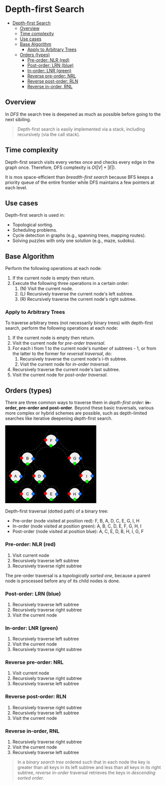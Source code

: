 # Depth-first Search

- [Depth-first Search](#depth-first-search)
  - [Overview](#overview)
  - [Time complexity](#time-complexity)
  - [Use cases](#use-cases)
  - [Base Algorithm](#base-algorithm)
    - [Apply to Arbitrary Trees](#apply-to-arbitrary-trees)
  - [Orders (types)](#orders-types)
    - [Pre-order: NLR (red)](#pre-order-nlr-red)
    - [Post-order: LRN (blue)](#post-order-lrn-blue)
    - [In-order: LNR (green)](#in-order-lnr-green)
    - [Reverse pre-order: NRL](#reverse-pre-order-nrl)
    - [Reverse post-order: RLN](#reverse-post-order-rln)
    - [Reverse in-order, RNL](#reverse-in-order-rnl)

## Overview

In _DFS_ the search tree is deepened as much as possible before going to the next sibiling.

> Depth-first search is easily implemented via a stack, including recursively (via the call stack).

## Time complexity

Depth-first search visits every vertex once and checks every edge in the graph once. Therefore, DFS complexity is $O(|V| + |E|)$.

It is mos space-efficient than _breadth-first search_ because BFS keeps a priority queue of the entire frontier while DFS maintains a few pointers at each level.

## Use cases

Depth-first search is used in:

- Topological sorting.
- Scheduling problems.
- Cycle detection in graphs (e.g., spanning trees, mapping routes).
- Solving puzzles with only one solution (e.g., maze, sudoku).

## Base Algorithm

Perform the following operations at each node:

1. If the current node is empty then return.
2. Execute the following three operations in a certain order:
   1. (N) Visit the current node.
   2. (L) Recursively traverse the current node's left subtree.
   3. (R) Recursively traverse the current node's right subtree.

### Apply to Arbitrary Trees

To traverse arbitrary trees (not necessarily binary trees) with depth-first search, perform the following operations at each node:

1. If the current node is empty then return.
2. Visit the current node for _pre-order traversal_.
3. For each i from 1 to the current node's number of subtrees - 1, or from the latter to the former for _reversal traversal_, do:
   1. Recursively traverse the current node's i-th subtree.
   2. Visit the current node for _in-order traversal_.
4. Recursively traverse the current node's last subtree.
5. Visit the current node for _post-order traversal_.

## Orders (types)

There are three common ways to traverse them in _depth-first order_: **in-order, pre-order and post-order**. Beyond these basic traversals, various more complex or hybrid schemes are possible, such as depth-limited searches like iterative deepening depth-first search.

![](2022-01-08-16-13-01.png)

Depth-first traversal (dotted path) of a binary tree:

- Pre-order (node visited at position red): F, B, A, D, C, E, G, I, H
- In-order (node visited at position green): A, B, C, D, E, F, G, H, I
- Post-order (node visited at position blue): A, C, E, D, B, H, I, G, F

### Pre-order: NLR (red)

1. Visit current node
2. Recursively traverse left subtree
3. Recursively traverse right subtree

The pre-order traversal is a _topologically sorted one_, because a parent node is processed before any of its child nodes is done.

### Post-order: LRN (blue)

1. Recursively traverse left subtree
2. Recursively traverse right subtree
3. Visit the current node

### In-order: LNR (green)

1. Recursively traverse left subtree
2. Visit the current node
3. Recursively traverse right subtree

### Reverse pre-order: NRL

1. Visit current node
2. Recursively traverse right subtree
3. Recursively traverse left subtree

### Reverse post-order: RLN

1. Recursively traverse right subtree
2. Recursively traverse left subtree
3. Visit the current node

### Reverse in-order, RNL

1. Recursively traverse right subtree
2. Visit the current node
3. Recursively traverse left subtree

> In a _binary search tree_ ordered such that in each node the key is greater than all keys in its left subtree and less than all keys in its right subtree, _reverse in-order_ traversal retrieves the keys in _descending sorted order_.
